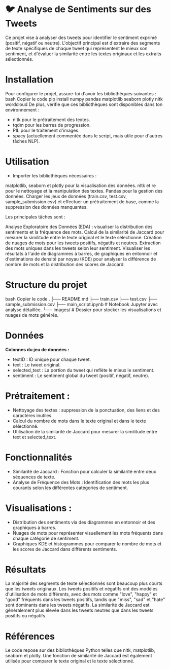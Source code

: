 # 🐦 Analyse de Sentiments sur des Tweets
Ce projet vise à analyser des tweets pour identifier le sentiment exprimé (positif, négatif ou neutre). L'objectif principal est d'extraire des segments de texte spécifiques de chaque tweet qui représentent le mieux son sentiment, et d'évaluer la similarité entre les textes originaux et les extraits sélectionnés.
# Installation
Pour configurer le projet, assure-toi d'avoir les bibliothèques suivantes :
bash
Copier le code
pip install numpy pandas matplotlib seaborn plotly nltk wordcloud 
De plus, vérifie que ces bibliothèques sont disponibles dans ton environnement :

- nltk pour le prétraitement des textes.
- tqdm pour les barres de progression.
- PIL pour le traitement d'images.
- spacy (actuellement commentée dans le script, mais utile pour d'autres tâches NLP).
# Utilisation
- Importer les bibliothèques nécessaires :

matplotlib, seaborn et plotly pour la visualisation des données.
nltk et re pour le nettoyage et la manipulation des textes.
Pandas pour la gestion des données.
Charger les jeux de données (train.csv, test.csv, sample_submission.csv) et effectuer un prétraitement de base, comme la suppression des données manquantes.

Les principales tâches sont :

Analyse Exploratoire des Données (EDA) : visualiser la distribution des sentiments et la fréquence des mots.
Calcul de la similarité de Jaccard pour mesurer la similitude entre le texte original et le texte sélectionné.
Création de nuages de mots pour les tweets positifs, négatifs et neutres.
Extraction des mots uniques dans les tweets selon leur sentiment.
Visualiser les résultats à l'aide de diagrammes à barres, de graphiques en entonnoir et d'estimations de densité par noyau (KDE) pour analyser la différence de nombre de mots et la distribution des scores de Jaccard.

# Structure du projet
bash
Copier le code
.
├── README.md
├── train.csv
├── test.csv
├── sample_submission.csv
├── main_script.ipynb  # Notebook Jupyter avec analyse détaillée.
└── images/            # Dossier pour stocker les visualisations et nuages de mots générés.
# Données
**Colonnes du jeu de données :** 
- textID : ID unique pour chaque tweet.
- text : Le tweet original.
- selected_text : La portion du tweet qui reflète le mieux le sentiment.
- sentiment : Le sentiment global du tweet (positif, négatif, neutre).
# Prétraitement :
- Nettoyage des textes : suppression de la ponctuation, des liens et des caractères inutiles.
- Calcul du nombre de mots dans le texte original et dans le texte sélectionné.
- Utilisation de la similarité de Jaccard pour mesurer la similitude entre text et selected_text.
# Fonctionnalités
- Similarité de Jaccard : Fonction pour calculer la similarité entre deux séquences de texte.
- Analyse de Fréquence des Mots : Identification des mots les plus courants selon les différentes catégories de sentiment.
# Visualisations :
  - Distribution des sentiments via des diagrammes en entonnoir et des graphiques à barres.
  - Nuages de mots pour représenter visuellement les mots fréquents dans chaque catégorie de sentiment.
  - Graphiques KDE et histogrammes pour comparer le nombre de mots et les scores de Jaccard dans différents sentiments.
# Résultats
La majorité des segments de texte sélectionnés sont beaucoup plus courts que les tweets originaux.
Les tweets positifs et négatifs ont des modèles d'utilisation de mots différents, avec des mots comme "love", "happy" et "good" fréquents dans les tweets positifs, tandis que "miss", "sad" et "hate" sont dominants dans les tweets négatifs.
La similarité de Jaccard est généralement plus élevée dans les tweets neutres que dans les tweets positifs ou négatifs.
# Références
Le code repose sur des bibliothèques Python telles que nltk, matplotlib, seaborn et plotly. Une fonction de similarité de Jaccard est également utilisée pour comparer le texte original et le texte sélectionné.

